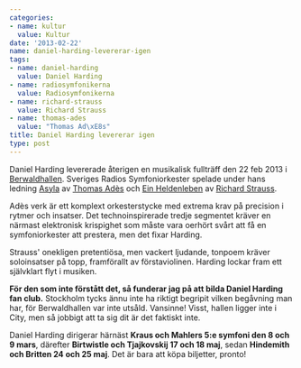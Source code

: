```yaml
---
categories:
- name: kultur
  value: Kultur
date: '2013-02-22'
name: daniel-harding-levererar-igen
tags:
- name: daniel-harding
  value: Daniel Harding
- name: radiosymfonikerna
  value: Radiosymfonikerna
- name: richard-strauss
  value: Richard Strauss
- name: thomas-ades
  value: "Thomas Ad\xE8s"
title: Daniel Harding levererar igen
type: post
---
```

Daniel Harding levererade återigen en musikalisk fullträff den 22 feb 2013 i [Berwaldhallen](http://sverigesradio.se/sida/berwald.aspx). Sveriges Radios Symfoniorkester spelade under hans ledning [Asyla](http://thomasades.com/compositions/asyla) av [Thomas Adès](http://en.wikipedia.org/wiki/Thomas_Ad%C3%A8s) och [Ein Heldenleben](http://en.wikipedia.org/wiki/A_Hero's_Life) av [Richard Strauss](http://en.wikipedia.org/wiki/Richard_Strauss).

Adès verk är ett komplext orkesterstycke med extrema krav på precision i rytmer och insatser. Det technoinspirerade tredje segmentet kräver en närmast elektronisk krispighet som måste vara oerhört svårt att få en symfoniorkester att prestera, men det fixar Harding.

Strauss' onekligen pretentiösa, men vackert ljudande, tonpoem kräver soloinsatser på topp, framförallt av förstaviolinen. Harding lockar fram ett självklart flyt i musiken.

**För den som inte förstått det, så funderar jag på att bilda Daniel Harding fan club.** Stockholm tycks ännu inte ha riktigt begripit vilken begåvning man har, för Berwaldhallen var inte utsåld. Vansinne! Visst, hallen ligger inte i City, men så jobbigt att ta sig dit är det faktiskt inte.

Daniel Harding dirigerar härnäst **Kraus och Mahlers 5:e symfoni den 8 och 9 mars**, därefter **Birtwistle och Tjajkovskij 17 och 18 maj**, sedan **Hindemith och Britten 24 och 25 maj**. Det är bara att köpa biljetter, pronto!

